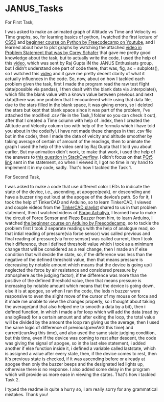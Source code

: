# JANUS_Tasks
For First Task,

I was asked to make an animated graph of Altitude vs Time and Velocity vs Time graphs, so, for learning basics of python, I watched the first lecture of [CS50](https://cs50.harvard.edu/python/weeks/0/) and [beginner course on Python by Freecodecamp on Youtube](https://www.youtube.com/watch?v=rfscVS0vtbw), and I learned about how to plot graphs by watching the attached [video in Problem Statement that was by Corey Schafer](https://www.youtube.com/watch?v=Ercd-Ip5PfQ) that gave me pretty good knowledge about the task, but to actually write the code, I used the help of this [video](https://youtu.be/nT16-yQrnFk?feature=shared), which was sent by Raj Gupta iN the JANUS Enthusiasts group, but I didn't understand one part of code there, that was, fig, ax = subplots(), so I watched this [video](https://youtu.be/Tqph7_qMujk) and it gave me pretty decent clarity of what it actually influences in the code. So, now, about on how I tackled each problem given the task, first I made the program read the raw test flight data(possible via pandas), I then dealt with the blank data via .interpolate(), which fills the blank value with a known value between previous and next data(there was one problem that I encountered while using that data file, due to the stars filled in the blank space, it was giving errors, so i deleted the stars but kept that blank space since it was part of the problem, I've attached the modified .csv file in the Task_1 folder so you can check it out), after that I created a Time column with help of .index, then I created the Altitude and Velocity column too with help of the formula which i have told you about in the code(fyi, i have not made these changes in that .csv file but in the code), then I made the data of velcity and altitude smoother by taking average of certain of amount of the readings, then to animate the graph I used the help of the video sent by Raj Gupta that I told you about earlier. 
But my animation didn't work, to make that work, i used the help of the answers to [this question in StackOverflow](https://stackoverflow.com/questions/50928743/matplotlib-animation-not-displaying-in-pycharm).
I didn't focus on that [PQt5 link](https://www.youtube.com/watch?v=qwzapIxXRSQ) sent in the statement, so when I viewed it, I got no time in my hand to implement it in my code, sadly.
That's how I tackled the Task 1.

For Second Task, 

I was asked to make a code that use different color LEDs to indicate the state of the device, i.e., ascending, at apogee(peak), or descending and have a buzzer ring out loud at the apogee of the device’s path. So for it, I took the help of TinkerCAD and Arduino, so to learn TinkerCAD, I viewed and couple videos from the [TinkerCAD playlist](https://www.youtube.com/playlist?list=PLV6cmKvnKRs5geApVORPW79U6s3wpa0Ht) shared to us in that problem statement, then I watched videos of [Parag Achaliya](https://www.youtube.com/@ParagAchaliya), I learned how to make the circuit of Force Sensor and Piezo Buzzer from him, to learn Arduino, I watched [the beginner course on Arduino by Freecodecamp](https://youtu.be/zJ-LqeX_fLU?feature=shared), so to tackle the problem first I took 2 separate readings with the help of analogue read, so that intial reading of pressure(via force sensor) was called previous and final reading of pressure(via force sensor) was called current, then I took their difference, then i defined threshold value which i took as a minimum change that will be considered as a real change, then I made an if else condition that will decide the state, so, if the difference was less than the negative of the defined threshold value, then that means pressure is decreasing by notable amount which means that the device is going up(i neglected the force by air resistance and considered pressure by atmosphere as the judging factor), if the difference was more than the positive of the defined threshold value, then that means pressure is increasing by notable amount which means that the device is going down, else it is at apogee, so when I ran the code, the leds n buzzer were responsive to even the slight move of the cursor of my mouse on force and it made me unable to view the changes properly, so i thought about taking the average(and that also helped me to smooth a data by a bit), then i defined function, in which i made a for loop which will add the data (read by analogRead) for a certain amount and after exiting the loop, the total value will be divided by the amount the loop ran giving us the average, then I used the same logic of difference of previous(prevAVG this time) and current(currAvg this time), and also used the same state judging condition, but this time, even if the device was coming to rest after descent, the code was giving the signal of apogee, so in the last else statement, i added another if else function inside it, i defined a variable called laststate, which is assigned a value after every state, then, if the device comes to rest, then it's previous state is checked, if it was ascending before or already at apogee then only the buzzer beeps and the designated led lights up, otherwise there is no response.
I also added some delay in the program which will provide us more ease in viewing the states.
That's how i tackled Task 2.

I typed the readme in quite a hurry so, I am really sorry for any grammatical mistakes.
Thank you!
